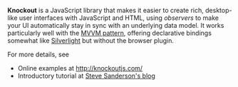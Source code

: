 **Knockout** is a JavaScript library that makes it easier to create rich, desktop-like user interfaces with JavaScript and HTML, using *observers* to make your UI automatically stay in sync with an underlying data model. It works particularly well with the <a href="http://en.wikipedia.org/wiki/Model_View_ViewModel">MVVM pattern</a>, offering declarative bindings somewhat like <a href="http://www.silverlight.net/">Silverlight</a> but without the browser plugin.

For more details, see
<ul>
<li>Online examples at <a href="http://knockoutjs.com/">http://knockoutjs.com/</a></li>
<li>Introductory tutorial at <a href="http://blog.stevensanderson.com/2010/07/05/introducing-knockout-a-ui-library-for-javascript/">Steve Sanderson's blog</a></li>
</ul>